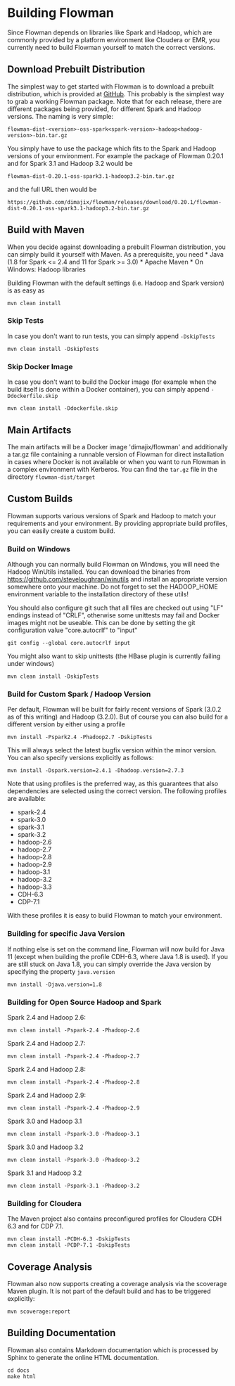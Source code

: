 # Building Flowman

Since Flowman depends on libraries like Spark and Hadoop, which are commonly provided by a platform environment like
Cloudera or EMR,  you currently need to build Flowman yourself to match the correct versions. 

## Download Prebuilt Distribution

The simplest way to get started with Flowman is to download a prebuilt distribution, which is provided at 
[GitHub](https://github.com/dimajix/flowman/releases). This probably is the simplest way to grab a working Flowman 
package. Note that for each release, there are different packages being provided, for different Spark and Hadoop 
versions. The naming is very simple:
```
flowman-dist-<version>-oss-spark<spark-version>-hadoop<hadoop-version>-bin.tar.gz
```
You simply have to use the package which fits to the Spark and Hadoop versions of your environment. For example the
package of Flowman 0.20.1 and for Spark 3.1 and Hadoop 3.2 would be
```
flowman-dist-0.20.1-oss-spark3.1-hadoop3.2-bin.tar.gz
```
and the full URL then would be
```
https://github.com/dimajix/flowman/releases/download/0.20.1/flowman-dist-0.20.1-oss-spark3.1-hadoop3.2-bin.tar.gz
```

## Build with Maven

When you decide against downloading a prebuilt Flowman distribution, you can simply build it yourself with Maven. As
a prerequisite, you need
    * Java (1.8 for Spark <= 2.4 and 11 for Spark >= 3.0)
    * Apache Maven
    * On Windows: Hadoop libraries

Building Flowman with the default settings (i.e. Hadoop and Spark version) is as easy as

    mvn clean install

### Skip Tests

In case you don't want to run tests, you can simply append `-DskipTests`

```shell
mvn clean install -DskipTests
```

### Skip Docker Image

In case you don't want to build the Docker image (for example when the build itself is done within a Docker container),
you can simply append `-Ddockerfile.skip`

```shell
mvn clean install -Ddockerfile.skip
```

## Main Artifacts

The main artifacts will be a Docker image 'dimajix/flowman' and additionally a tar.gz file containing a runnable 
version of Flowman for direct installation in cases where Docker is not available or when you want to run Flowman 
in a complex environment with Kerberos. You can find the `tar.gz` file in the directory `flowman-dist/target`


## Custom Builds

Flowman supports various versions of Spark and Hadoop to match your requirements and your environment. By providing
appropriate build profiles, you can easily create a custom build.

### Build on Windows

Although you can normally build Flowman on Windows, you will need the Hadoop WinUtils installed. You can download
the binaries from https://github.com/steveloughran/winutils and install an appropriate version somewhere onto your 
machine. Do not forget to set the HADOOP_HOME environment variable to the installation directory of these utils!

You should also configure git such that all files are checked out using "LF" endings instead of "CRLF", otherwise
some unittests may fail and Docker images might not be useable. This can be done by setting the git configuration
value "core.autocrlf" to "input"

    git config --global core.autocrlf input
    
You might also want to skip unittests (the HBase plugin is currently failing under windows)

    mvn clean install -DskipTests    


### Build for Custom Spark / Hadoop Version

Per default, Flowman will be built for fairly recent versions of Spark (3.0.2 as of this writing) and Hadoop (3.2.0). 
But of course you can also build for a different version by either using a profile
    
    mvn install -Pspark2.4 -Phadoop2.7 -DskipTests
    
This will always select the latest bugfix version within the minor version. You can also specify versions explicitly 
as follows:    

    mvn install -Dspark.version=2.4.1 -Dhadoop.version=2.7.3
        
Note that using profiles is the preferred way, as this guarantees that also dependencies are selected
using the correct version. The following profiles are available:

* spark-2.4
* spark-3.0
* spark-3.1
* spark-3.2
* hadoop-2.6
* hadoop-2.7
* hadoop-2.8
* hadoop-2.9
* hadoop-3.1
* hadoop-3.2
* hadoop-3.3
* CDH-6.3
* CDP-7.1

With these profiles it is easy to build Flowman to match your environment. 


### Building for specific Java Version

If nothing else is set on the command line, Flowman will now build for Java 11 (except when building the profile
CDH-6.3, where Java 1.8 is used). If you are still stuck on Java 1.8, you can simply override the Java version by
specifying the property `java.version`

```shell
mvn install -Djava.version=1.8
```


### Building for Open Source Hadoop and Spark

Spark 2.4 and Hadoop 2.6:

    mvn clean install -Pspark-2.4 -Phadoop-2.6
    
Spark 2.4 and Hadoop 2.7:

    mvn clean install -Pspark-2.4 -Phadoop-2.7

Spark 2.4 and Hadoop 2.8:

    mvn clean install -Pspark-2.4 -Phadoop-2.8

Spark 2.4 and Hadoop 2.9:

    mvn clean install -Pspark-2.4 -Phadoop-2.9

Spark 3.0 and Hadoop 3.1

    mvn clean install -Pspark-3.0 -Phadoop-3.1

Spark 3.0 and Hadoop 3.2

    mvn clean install -Pspark-3.0 -Phadoop-3.2

Spark 3.1 and Hadoop 3.2

    mvn clean install -Pspark-3.1 -Phadoop-3.2


### Building for Cloudera

The Maven project also contains preconfigured profiles for Cloudera CDH 6.3 and for CDP 7.1.

    mvn clean install -PCDH-6.3 -DskipTests
    mvn clean install -PCDP-7.1 -DskipTests


## Coverage Analysis

Flowman also now supports creating a coverage analysis via the scoverage Maven plugin. It is not part of the default
build and has to be triggered explicitly:

```shell
mvn scoverage:report
```

## Building Documentation

Flowman also contains Markdown documentation which is processed by Sphinx to generate the online HTML documentation.

    cd docs
    make html
